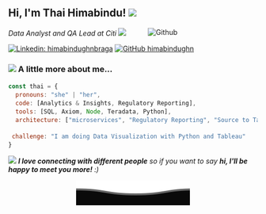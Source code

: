 <h2> Hi, I'm Thai Himabindu! <img src="https://media.giphy.com/media/mGcNjsfWAjY5AEZNw6/giphy.gif" width="50"></h2>
<!-- <img align='right' src="https://media.giphy.com/media/ieyl9zmCjO4b4t6qoY/giphy.gif" width="230"> -->
<img width="44%" align="right" alt="Github" src="https://media.giphy.com/media/jIgXf4hgbHCeKiXpvt/giphy.gif" />
<p><em>Data Analyst and QA Lead at Citi <img src="https://media.giphy.com/media/fYSnHlufseco8Fh93Z/giphy.gif" width="30">
</em></p>

[![Linkedin: himabindughnbraga](https://img.shields.io/badge/-himabindughnbraga-blue?style=flat-square&logo=Linkedin&logoColor=white&link=https://www.linkedin.com/in/himabindughnbraga/)](https://www.linkedin.com/in/himabindu-gurajada-95937636/?utm_source=share&utm_campaign=share_via&utm_content=profile&utm_medium=ios_app)
[![GitHub himabindughn](https://img.shields.io/github/followers/himabindughn?label=follow&style=social)](https://github.com/himabindughn)


### <img src="https://media.giphy.com/media/VgCDAzcKvsR6OM0uWg/giphy.gif" width="50"> A little more about me...  

```javascript
const thai = {
  pronouns: "she" | "her",
  code: [Analytics & Insights, Regulatory Reporting],
  tools: [SQL, Axiom, Node, Teradata, Python],
  architecture: ["microservices", "Regulatory Reporting", "Source to Target Mappings"],
 
 challenge: "I am doing Data Visualization with Python and Tableau"
}
```

<img src="https://media.giphy.com/media/LnQjpWaON8nhr21vNW/giphy.gif" width="60"> <em><b>I love connecting with different people</b> so if you want to say <b>hi, I'll be happy to meet you more!</b> :)</em>
<p align="center">
        <img src="https://github.com/arpit-garg-01/arpit-garg-01/blob/master/Bottom.svg" alt="Github Stats" />
</p>